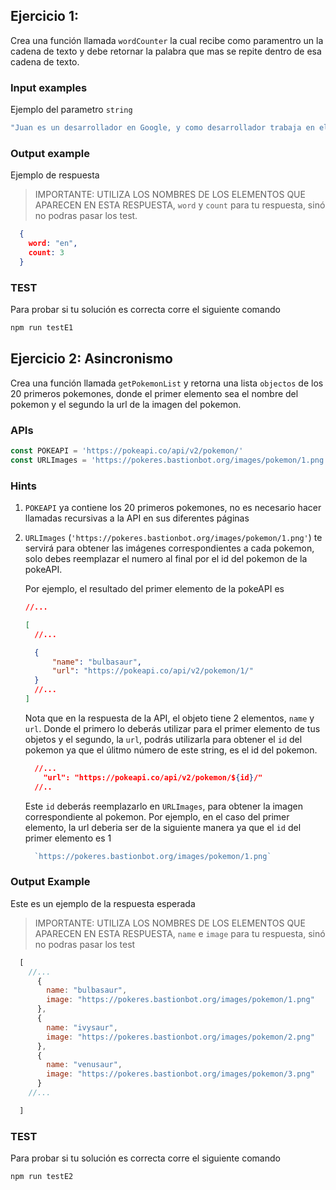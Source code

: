 
## Ejercicio 1:
Crea una función llamada `wordCounter` la cual recibe como paramentro un la cadena de texto y debe retornar la palabra que mas se repite dentro de esa cadena de texto.

### Input examples
Ejemplo del parametro `string`
```js
"Juan es un desarrollador en Google, y como desarrollador trabaja en el área de tecnología y en el área de innovación."
```

### Output example
Ejemplo de respuesta
> IMPORTANTE: UTILIZA LOS NOMBRES DE LOS ELEMENTOS QUE APARECEN EN ESTA RESPUESTA,
> `word` y `count` para tu respuesta, sinó no podras pasar los test.

```json
  {
    word: "en",
    count: 3
  }
```

### TEST
Para probar si tu solución es correcta corre el siguiente comando
```bash
npm run testE1
```

## Ejercicio 2: Asincronismo

Crea una función llamada `getPokemonList` y retorna una lista `objectos` de los 20 primeros pokemones, donde el primer elemento sea el nombre del pokemon y el segundo la url de la imagen del pokemon.

### APIs
```js 
const POKEAPI = 'https://pokeapi.co/api/v2/pokemon/'
const URLImages = 'https://pokeres.bastionbot.org/images/pokemon/1.png'
```

### Hints

1. `POKEAPI` ya contiene los 20 primeros pokemones, no es necesario hacer llamadas recursivas a la API en sus diferentes páginas

2. `URLImages` (`'https://pokeres.bastionbot.org/images/pokemon/1.png'`) te servirá para obtener las imágenes correspondientes a cada pokemon, solo debes reemplazar el numero al final por el id del pokemon de la pokeAPI.

    Por ejemplo, el resultado del primer elemento de la pokeAPI es 
    ```json
    //...

    [
      //...

      {
          "name": "bulbasaur",
          "url": "https://pokeapi.co/api/v2/pokemon/1/"
      }
      //...
    ]
    ```

    Nota que en la respuesta de la API, el objeto tiene 2 elementos, `name` y `url`. Donde el primero lo deberás utilizar para el primer elemento de tus objetos y el segundo, la `url`, podrás utilizarla para obtener el `id` del pokemon ya que el úlitmo número de este string, es el id del pokemon.

    ```json
      //...
        "url": "https://pokeapi.co/api/v2/pokemon/${id}/"
      //..
    ```

    Este `id` deberás reemplazarlo en `URLImages`, para obtener la imagen correspondiente al pokemon. Por ejemplo, en el caso del primer elemento, la url deberia ser de la siguiente manera ya que el `id` del primer elemento es 1

    ```js
      `https://pokeres.bastionbot.org/images/pokemon/1.png`

    ```



### Output Example
Este es un ejemplo de la respuesta esperada
> IMPORTANTE: UTILIZA LOS NOMBRES DE LOS ELEMENTOS QUE APARECEN EN ESTA RESPUESTA,
> `name` e `image` para tu respuesta, sinó no podras pasar los test
```js
  [
    //...
      {
        name: "bulbasaur",
        image: "https://pokeres.bastionbot.org/images/pokemon/1.png"
      },
      {
        name: "ivysaur",
        image: "https://pokeres.bastionbot.org/images/pokemon/2.png"
      },
      {
        name: "venusaur",
        image: "https://pokeres.bastionbot.org/images/pokemon/3.png"
      }
    //...

  ]
```
### TEST
Para probar si tu solución es correcta corre el siguiente comando
```bash
npm run testE2
```

